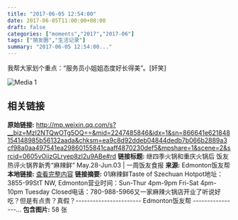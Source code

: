 ```yaml
---
title: "2017-06-05 12:54:00"
date: 2017-06-05T11:00:00+08:00
draft: false
categories: ["moments","2017","2017-06"]
tags: ["朋友圈","生活记录"]
summary: "2017-06-05 12:54:00..."
---
```


我帮大家划个重点：“服务员小姐姐态度好长得美”。[奸笑]

![Media 1](/Moments/photos/2017-06-05/201706051254000.jpg)

## 相关链接

**原始链接:** http://mp.weixin.qq.com/s?__biz=MzI2NTQwOTg5OQ==&mid=2247485846&idx=1&sn=866641e621848154148985b56132aada&chksm=ea9c8d92ddeb04844dedb7b066b2889a3cf98a0aa497541ea29860155841caaff4870230def5&mpshare=1&scene=2&srcid=0605vOiizGLryep8zI2u9ABe#rd
**链接标题:** 继四季火锅和重庆火锅后 饭友热评火锅界新秀“麻辣鲜” May.28-Jun.03 | 一周饭友食报
**来源:** Edmonton饭友帮
**本地链接:** [查看完整内容](/link_content/2017/06/2017-06-05-1/link_content/)
**链接摘要:** 01麻辣鲜Taste of Szechuan Hotpot地址：3855-99StT NW, Edmonton营业时间：Sun-Thur 4pm-9pm Fri-Sat 4pm-10pm Tuesday Closed电话：780-988-5966又一家麻辣火锅店开业了听说好吃？但是有点贵？真假？----------------------- Edmonton饭友帮 ----------------...
**包含图片:** 58 张

